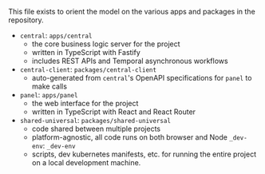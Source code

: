 This file exists to orient the model on the various apps and packages in the repository.

- `central`: `apps/central`
  - the core business logic server for the project
  - written in TypeScript with Fastify
  - includes REST APIs and Temporal asynchronous workflows
- `central-client`: `packages/central-client`
  - auto-generated from `central`'s OpenAPI specifications for `panel` to make calls
- `panel`: `apps/panel`
  - the web interface for the project
  - written in TypeScript with React and React Router
- `shared-universal`: `packages/shared-universal`
  - code shared between multiple projects
  - platform-agnostic, all code runs on both browser and Node
`_dev-env`: `_dev-env`
  - scripts, dev kubernetes manifests, etc. for running the entire project on a local development machine.
